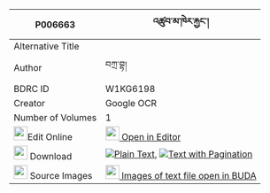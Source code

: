 |P006663|འཚུབ་མ་ཁེར་རྐྱང་། 
| --- | --- 
|Alternative Title |
|Author| བཀྲ་བྷ།
|BDRC ID | W1KG6198
|Creator | Google OCR
|Number of Volumes| 1
|<img width="25" src="https://img.icons8.com/color/25/000000/edit-property.png">Edit Online| [<img width="25" src="https://avatars.githubusercontent.com/u/45091458?s=200&v=4"> Open in Editor](http://editor.openpecha.org/P006663)
|<img width="25" src="https://img.icons8.com/fluent/48/000000/download-2.png"/>  Download | [![](https://img.icons8.com/color/20/000000/txt.png)Plain Text](https://github.com/Openpecha/P006663/releases/download/v1/tsubma_khe_ra_kyang_plain_P006663.zip), [![](https://img.icons8.com/color/20/000000/txt.png)Text with Pagination](https://github.com/Openpecha/P006663/releases/download/v1/tsubma_khe_ra_kyang_pages_P006663.zip)
|<img width="25" src="https://img.icons8.com/plasticine/100/000000/pictures-folder.png"/>  Source Images | [<img width="25" src="https://library.bdrc.io/icons/BUDA-small.svg"> Images of text file open in BUDA](https://library.bdrc.io/show/bdr:W1KG6198)